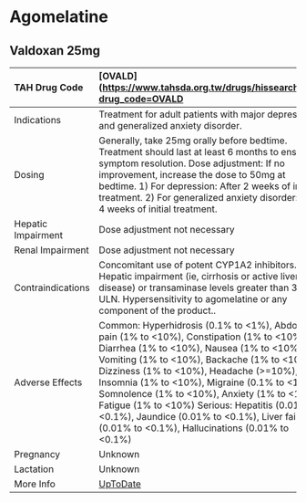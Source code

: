 # Agomelatine

## Valdoxan 25mg

| TAH Drug Code      | [OVALD](https://www.tahsda.org.tw/drugs/hissearch.php?drug_code=OVALD                                                                                                                                                                                                                                                                                                                                                                                                               |
|:-------------------|:------------------------------------------------------------------------------------------------------------------------------------------------------------------------------------------------------------------------------------------------------------------------------------------------------------------------------------------------------------------------------------------------------------------------------------------------------------------------------------|
| Indications        | Treatment for adult patients with major depression and generalized anxiety disorder.                                                                                                                                                                                                                                                                                                                                                                                                |
| Dosing             | Generally, take 25mg orally before bedtime. Treatment should last at least 6 months to ensure symptom resolution. Dose adjustment: If no improvement, increase the dose to 50mg at bedtime. 1) For depression: After 2 weeks of initial treatment. 2) For generalized anxiety disorder: After 4 weeks of initial treatment.                                                                                                                                                         |
| Hepatic Impairment | Dose adjustment not necessary                                                                                                                                                                                                                                                                                                                                                                                                                                                       |
| Renal Impairment   | Dose adjustment not necessary                                                                                                                                                                                                                                                                                                                                                                                                                                                       |
| Contraindications  | Concomitant use of potent CYP1A2 inhibitors. Hepatic impairment (ie, cirrhosis or active liver disease) or transaminase levels greater than 3 times ULN. Hypersensitivity to agomelatine or any component of the product..                                                                                                                                                                                                                                                          |
| Adverse Effects    | Common: Hyperhidrosis (0.1% to <1%), Abdominal pain (1% to <10%), Constipation (1% to <10%), Diarrhea (1% to <10%), Nausea (1% to <10%), Vomiting (1% to <10%), Backache (1% to <10%), Dizziness (1% to <10%), Headache (>=10%), Insomnia (1% to <10%), Migraine (0.1% to <1%), Somnolence (1% to <10%), Anxiety (1% to <10%), Fatigue (1% to <10%) Serious: Hepatitis (0.01% to <0.1%), Jaundice (0.01% to <0.1%), Liver failure (0.01% to <0.1%), Hallucinations (0.01% to <0.1%) |
| Pregnancy          | Unknown                                                                                                                                                                                                                                                                                                                                                                                                                                                                             |
| Lactation          | Unknown                                                                                                                                                                                                                                                                                                                                                                                                                                                                             |
| More Info          | [UpToDate](https://www.uptodate.com/contents/agomelatine-drug-information)                                                                                                                                                                                                                                                                                                                                                                                                          |

